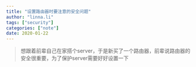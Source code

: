 ```yaml
---
title: "设置路由器时要注意的安全问题"
author: "linna.li"
tags: ["security"]
categories: ["note"]
date: 2020-01-22
---
```


>想跟着前辈自己在家搭个server，于是新买了一个路由器，前辈说路由器的安全很重要，为了保护server需要好好设置一下

